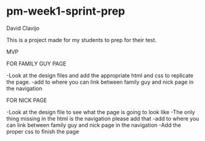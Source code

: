 # pm-week1-sprint-prep
David Clavijo

This is a project made for my students to prep for their test.

MVP

FOR FAMILY GUY PAGE

-Look at the design files and add the appropriate html and css to replicate the page.
-add to where you can link between family guy and nick page in the navigation


FOR NICK PAGE

-Look at the design file to see what the page is going to look like
-The only thing missing in the html is the navigation please add that
-add to where you can link between family guy and nick page in the navigation
-Add the proper css to finish the page